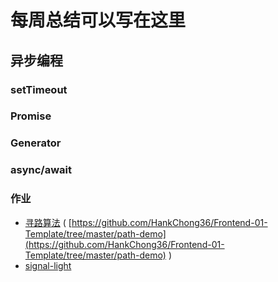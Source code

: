 # 每周总结可以写在这里

## 异步编程
### setTimeout
### Promise
### Generator
### async/await



### 作业
- [寻路算法](./../path-demo)  ( [https://github.com/HankChong36/Frontend-01-Template/tree/master/path-demo](https://github.com/HankChong36/Frontend-01-Template/tree/master/path-demo) )
- [signal-light](./signal-light.html)
